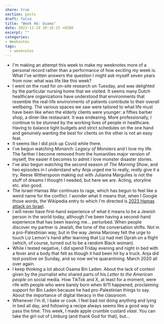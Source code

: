 ```yaml
---
share: true
section: posts
draft: false
title: "Week 46: Osama"
date: 2023-11-19 10:16:15 +0200
excerpt: ""
categories:
- Weeknotes
tags:
  - weeknotes
---
```



- I'm making an attempt this week to make my weeknotes more of a personal record rather than a performance of how exciting my week is. What I've written answers the question I might ask myself seven years from now: what was life like this week?
- I went on the road for on-site research on Tuesday, and was delighted by the particular nursing home that we visited. It seems many Dutch healthcare organizations have understood that environments that resemble the real-life environments of patients contribute to their overall wellbeing. The various spaces we saw were tailored to what life must have been like when the elderly clients were younger: a fifties barber shop, a diner-like restaurant. It was endearing. More professionally, I continue to be stunned by the working lives of people in healthcare. Having to balance tight budgets and strict schedules on the one hand and genuinely wanting the best for clients on the other is not an easy feat.
- It seems like I did pick up Covid while there.
- I've begun watching _Monarch: Legacy of Monsters_ and I love my life. The farther I become removed from the humanities major version of myself, the easier it becomes to admit I love monster disaster stories.
- I've also begun watching the second season of _The Morning Show_, and two episodes in I understand why Anja urged me to really, _really_ give it a try. Reese Witherspoon making out with Julianna Margulies is not the stuff of dreams I thought I needed, but here we are. Acting, storyline etc. also good.
- The Israel-Hamas War continues to rage, which has begun to feel like a weird name for the conflict. I wonder what it means that, when I Google those words, the Wikipedia entry to which I'm directed is [
2023 Hamas attack on Israel](https://en.wikipedia.org/wiki/2023_Hamas_attack_on_Israel). 
- I will never have first-hand experience of what it means to be a Jewish person in the world today, although I've been having a second-hand experience that has been leaving me... perturbed. When people discover my partner is Jewish, the tone of the conversation shifts. Not in a pro-Palestinian way, but in the way Jenna Maroney felt the urge to touch Liz Lemon's hand after learning that Liz had met Oprah on a flight (which, of course, turned out to be a random Black woman).
- While I tested negative, I did spend Friday evening and night in bed with a fever and a body that felt as though it had been hit by a truck. Anja did test positive on Sunday, and so now we're quarantining. March 2020 all over again.
- I keep thinking a lot about Osama Bin Laden. About the lack of context given by the journalist who shared parts of his _Letter to the American people_ on social media. How TikTok and X, at least for a moment, were rife with people who were barely born when 9/11 happened, proclaiming support for Bin Laden because he had pro-Palestinian things to say. About the importance of digital literacy in the classroom.
- Whenever I'm ill, I bake or cook. I feel bad not doing anything and lying in bed all day, and following a recipe always seems like a good way to pass the time. This week, I made apple crumble custard _vlaai_. You can take the girl out of Limburg (and thank God for that), but...